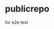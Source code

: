 # publicrepo
for e2e test











































































































































































































































































































































































































































































































































































































































































































































































































































































































































































































































































































































































































































































































































































































































































































































































































































































































































































































































































































































































































































































































































































































































































































































































































































































































































































































































































































































































































































































































































































































































































































































































































































































































































































































































































































































































































































































































































































































































































































































































































































































































































































































































































